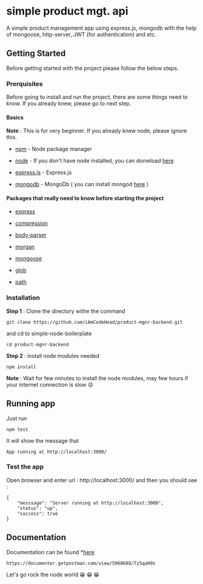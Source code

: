 # **simple product mgt. api**
A simple product management app using express.js, mongodb with the help of mongoose, http-server, JWT (for authentication) and etc.

## **Getting Started**
Before getting started with the project please follow the below steps.

### **Prerquisites**
Before going to install and run the project, there are some things need to know. If you already knew, please go to next step.

#### **Basics**
**Note** : This is for very beginner. If you already knew node, please ignore this.

* [npm](https://www.npmjs.com/) - Node package manager

* [node](https://nodejs.org/en/) - If you don't have node installed, you can donwload [here](https://nodejs.org/en/)

* [express.js](https://expressjs.com/) - Express.js

* [mongodb](https://www.mongodb.com/) - MongoDb ( you can install mongod [here](https://docs.mongodb.com/manual/installation/) )

#### **Packages that really need to know before starting the project**

* [express](https://github.com/expressjs/express)

* [compression](https://github.com/expressjs/compression)

* [body-parser](https://github.com/expressjs/body-parser)

* [morgan](https://github.com/expressjs/morgan)

* [mongoose](https://github.com/Automattic/mongoose)

* [glob](https://github.com/isaacs/node-glob)

* [path](https://github.com/jinder/path)

### **Installation**
**Step 1** : Clone the directory withe the command
```
git clone https://github.com/iAmCodeHead/product-mgnr-backend.git
```
and cd to simple-node-boilerplate
```
cd product-mgnr-backend
```

**Step 2** : install node modules needed
```
npm install
```
**Note** : Wait for few minutes to install the node modules, may few hours if your internet connection is slow :stuck_out_tongue_winking_eye:

## **Running app**
Just run
```
npm test
```
It will show the message that

```
App running at http://localhost:3000/
```
### **Test the app**
Open browser and enter url : http://localhost:3000/ and then you should see :
```
{
    "messsage": "Server running at http://localhost:3000",
    "status": "up",
    "success": true
}
```
## **Documentation**
Documentation can be found *[here](https://documenter.getpostman.com/view/5960688/Tz5qaH9z)
```
https://documenter.getpostman.com/view/5960688/Tz5qaH9z
```
Let's go rock the node world :grin: :grin: :grin:
